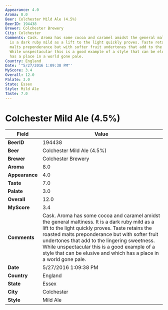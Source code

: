 ```yaml
---
Appearance: 4.0
Aroma: 8.0
Beer: Colchester Mild Ale (4.5%)
BeerID: 194438
Brewer: Colchester Brewery
City: Colchester
Comments: Cask. Aroma has some cocoa and caramel amidst the general maltiness. It
  is a dark ruby mild as a lift to the light quickly proves. Taste retains the roasted
  malts preponderance but with softer fruit undertones that add to the lingering sweetness.
  While unspectacular this is a good example of a style that can be elusive and which
  has a place in a world gone pale.
Country: England
Date: '"5/27/2016 1:09:38 PM"'
MyScore: 3.4
Overall: 12.0
Palate: 3.0
State: Essex
Style: Mild Ale
Taste: 7.0
---
```


# Colchester Mild Ale (4.5%)

| Field         | Value |
|---------------|-------|
| **BeerID** | 194438 |
| **Beer** | Colchester Mild Ale (4.5%) |
| **Brewer** | Colchester Brewery |
| **Aroma** | 8.0 |
| **Appearance** | 4.0 |
| **Taste** | 7.0 |
| **Palate** | 3.0 |
| **Overall** | 12.0 |
| **MyScore** | 3.4 |
| **Comments** | Cask. Aroma has some cocoa and caramel amidst the general maltiness. It is a dark ruby mild as a lift to the light quickly proves. Taste retains the roasted malts preponderance but with softer fruit undertones that add to the lingering sweetness. While unspectacular this is a good example of a style that can be elusive and which has a place in a world gone pale. |
| **Date** | 5/27/2016 1:09:38 PM |
| **Country** | England |
| **State** | Essex |
| **City** | Colchester |
| **Style** | Mild Ale |
